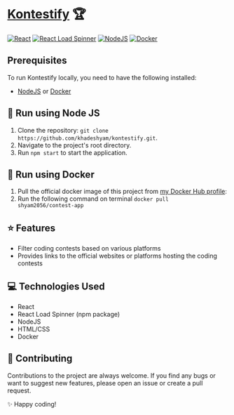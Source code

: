 # [Kontestify](https://pink-comfortable-snapper.cyclic.app/) 🏆

[![React](https://img.shields.io/badge/React-^18.2.0-blue)](https://reactjs.org/)
[![React Load Spinner](https://img.shields.io/badge/React_Load_Spinner-^5.3.4-green)](https://www.npmjs.com/package/react-load-spinner)
[![NodeJS](https://img.shields.io/badge/NodeJS-v18.12.1-orange)](https://nodejs.org/)
[![Docker](https://img.shields.io/badge/Docker-v20.10.23-blue)](https://www.docker.com/)

## Prerequisites

To run Kontestify locally, you need to have the following installed:
- [NodeJS](https://nodejs.org/) or [Docker](https://www.docker.com/)

## 🚀 Run using Node JS
1. Clone the repository: `git clone https://github.com/khadeshyam/kontestify.git`.
2. Navigate to the project's root directory.
3. Run `npm start` to start the application.

## 🐳 Run using Docker
1. Pull the official docker image of this project from [my Docker Hub profile](https://hub.docker.com/u/shyam2056):
2. Run the following command on terminal ```docker pull shyam2056/contest-app ```

## ⭐ Features
- Filter coding contests based on various platforms
- Provides links to the official websites or platforms hosting the coding contests

## 💻 Technologies Used
- React
- React Load Spinner (npm package)
- NodeJS
- HTML/CSS
- Docker 

## 🤝 Contributing

Contributions to the project are always welcome. If you find any bugs or want to suggest new features, please open an issue or create a pull request.

✨ Happy coding!

   